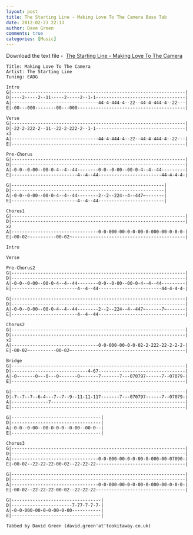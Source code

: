 ```yaml
---
layout: post
title: The Starting Line - Making Love To The Camera Bass Tab
date: 2012-02-23 22:13
author: Dave Green
comments: true
categories: [Music]
---
```

Download the text file -  [The Starting Line - Making Love To The Camera](../assets/music/tabs/MLTTC.txt)

    Title: Making Love To The Camera
    Artist: The Starting Line
    Tuning: EADG

    Intro
    G|------------------------------------------------------------------|
    D|----2-----2--11-----2-----2--1-1----------------------------------|
    A|---------------------------------44-4-444-4--22--44-4-444-4--22---|
    E|-00---000--------00---000-----------------------------------------|

    Verse
    G|------------------------------------------------------------------|
    D|-22-2-222-2--11--22-2-222-2--1-1----------------------------------| x3
    A|---------------------------------44-4-444-4--22--44-4-444-4--22---|
    E|------------------------------------------------------------------|

    Pre-Chorus
    G|------------------------------------------------------------------|
    D|------------------------------------------------------------------|
    A|-0-0--0-00--00-0-4--4--44--------0-0--0-00--00-0-4--4--44---------|
    E|-------------------------4--4--44------------------------44-4-4-4-|

    G|----------------------------------------------------------|
    D|----------------------------------------------------------|
    A|-0-0--0-00--00-0-4--4--44--------2--2--224--4--447~-------|
    E|-------------------------4--4--44-------------------------|

    Chorus1
    G|------------------------------------------------------------------|
    D|------------------------------------------------------------------| x2
    A|---------------------------------0-0-000-00-0-0-00-0-000-00-0-0-0-|
    E|-00-02~----------00-02~-------------------------------------------|

    Intro

    Verse

    Pre-Chorus2
    G|------------------------------------------------------------------|
    D|------------------------------------------------------------------|
    A|-0-0--0-00--00-0-4--4--44--------0-0--0-00--00-0-4--4--44---------|
    E|-------------------------4--4--44------------------------44-4-4-4-|

    G|------------------------------------------------------------------|
    D|------------------------------------------------------------------|
    A|-0-0--0-00--00-0-4--4--44--------2--2--224--4--447~------7~-------|
    E|-------------------------4--4--44---------------------------------|

    Chorus2
    G|------------------------------------------------------------------|
    D|------------------------------------------------------------------| x2
    A|---------------------------------0-0-000-00-0-0-02-2-222-22-2-2-2-|
    E|-00-02~----------00-02~-------------------------------------------|

    Bridge
    G|------------------------------------------------------------------|
    D|-----------------------------4-67---------------------------------|
    A|-0~------0~--0---0~------0~------7-------7---070797------7--07079-|
    E|------------------------------------------------------------------|

    G|------------------------------------------------------------------|
    D|-7--7--7--6-4---7--7--9--11-11-117-------7---070797------7--07079-|
    A|--------------7---------------------------------------------------|
    E|------------------------------------------------------------------|

    G|----------------------------------|
    D|----------------------------------|
    A|-0-0--0-00--00-0-0-0--0-00--00-0--|
    E|----------------------------------|

    Chorus3
    G|------------------------------------------------------------------|
    D|------------------------------------------------------------------|
    A|---------------------------------0-0-000-00-0-0-00-0-000-00-07090-|
    E|-00-02--22-22-22-00-02--22-22-22----------------------------------|

    G|------------------------------------------------------------------|
    D|------------------------------------------------------------------|
    A|---------------------------------0-0-000-00-0-0-00-0-000-00-0-0-0-|
    E|-00-02--22-22-22-00-02--22-22-22----------------------------------|

    G|----------------------------------|
    D|-----------------------7-77-7-7-7-|
    A|-0-0-000-00-0-0-00-0-00-----------|
    E|----------------------------------|

    Tabbed by David Green (david.green'at'tookitaway.co.uk)